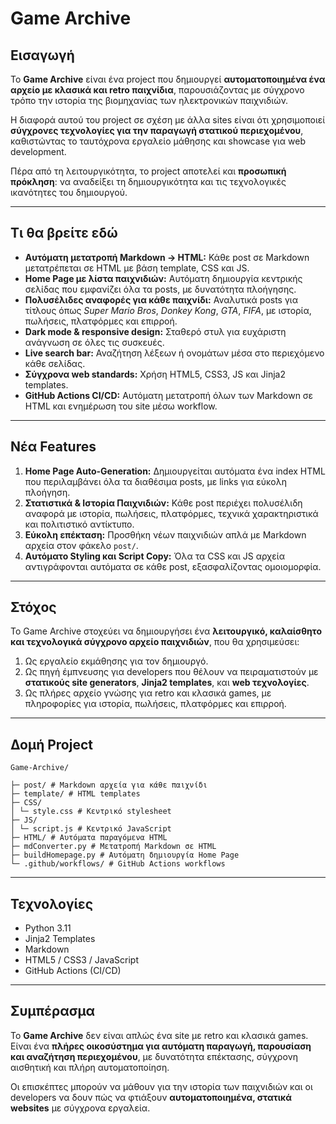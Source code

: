 # Game Archive

## Εισαγωγή
Το **Game Archive** είναι ένα project που δημιουργεί **αυτοματοποιημένα ένα αρχείο με κλασικά και retro παιχνίδια**, παρουσιάζοντας με σύγχρονο τρόπο την ιστορία της βιομηχανίας των ηλεκτρονικών παιχνιδιών.

Η διαφορά αυτού του project σε σχέση με άλλα sites είναι ότι χρησιμοποιεί **σύγχρονες τεχνολογίες για την παραγωγή στατικού περιεχομένου**, καθιστώντας το ταυτόχρονα εργαλείο μάθησης και showcase για web development.  

Πέρα από τη λειτουργικότητα, το project αποτελεί και **προσωπική πρόκληση**: να αναδείξει τη δημιουργικότητα και τις τεχνολογικές ικανότητες του δημιουργού.

---

## Τι θα βρείτε εδώ

- **Αυτόματη μετατροπή Markdown → HTML:** Κάθε post σε Markdown μετατρέπεται σε HTML με βάση template, CSS και JS.
- **Home Page με λίστα παιχνιδιών:** Αυτόματη δημιουργία κεντρικής σελίδας που εμφανίζει όλα τα posts, με δυνατότητα πλοήγησης.
- **Πολυσέλιδες αναφορές για κάθε παιχνίδι:** Αναλυτικά posts για τίτλους όπως *Super Mario Bros*, *Donkey Kong*, *GTA*, *FIFA*, με ιστορία, πωλήσεις, πλατφόρμες και επιρροή.
- **Dark mode & responsive design:** Σταθερό στυλ για ευχάριστη ανάγνωση σε όλες τις συσκευές.
- **Live search bar:** Αναζήτηση λέξεων ή ονομάτων μέσα στο περιεχόμενο κάθε σελίδας.
- **Σύγχρονα web standards:** Χρήση HTML5, CSS3, JS και Jinja2 templates.
- **GitHub Actions CI/CD:** Αυτόματη μετατροπή όλων των Markdown σε HTML και ενημέρωση του site μέσω workflow.

---

## Νέα Features

1. **Home Page Auto-Generation:** Δημιουργείται αυτόματα ένα index HTML που περιλαμβάνει όλα τα διαθέσιμα posts, με links για εύκολη πλοήγηση.
2. **Στατιστικά & Ιστορία Παιχνιδιών:** Κάθε post περιέχει πολυσέλιδη αναφορά με ιστορία, πωλήσεις, πλατφόρμες, τεχνικά χαρακτηριστικά και πολιτιστικό αντίκτυπο.
3. **Εύκολη επέκταση:** Προσθήκη νέων παιχνιδιών απλά με Markdown αρχεία στον φάκελο `post/`.
4. **Αυτόματο Styling και Script Copy:** Όλα τα CSS και JS αρχεία αντιγράφονται αυτόματα σε κάθε post, εξασφαλίζοντας ομοιομορφία.

---

## Στόχος

Το Game Archive στοχεύει να δημιουργήσει ένα **λειτουργικό, καλαίσθητο και τεχνολογικά σύγχρονο αρχείο παιχνιδιών**, που θα χρησιμεύσει:

1. Ως εργαλείο εκμάθησης για τον δημιουργό.  
2. Ως πηγή έμπνευσης για developers που θέλουν να πειραματιστούν με **στατικούς site generators**, **Jinja2 templates**, και **web τεχνολογίες**.  
3. Ως πλήρες αρχείο γνώσης για retro και κλασικά games, με πληροφορίες για ιστορία, πωλήσεις, πλατφόρμες και επιρροή.

---

## Δομή Project

```text
Game-Archive/

├─ post/ # Markdown αρχεία για κάθε παιχνίδι
├─ template/ # HTML templates
├─ CSS/
│ └─ style.css # Κεντρικό stylesheet
├─ JS/
│ └─ script.js # Κεντρικό JavaScript
├─ HTML/ # Αυτόματα παραγόμενα HTML
├─ mdConverter.py # Μετατροπή Markdown σε HTML
├─ buildHomepage.py # Αυτόματη δημιουργία Home Page
└─ .github/workflows/ # GitHub Actions workflows
```
---

## Τεχνολογίες

- Python 3.11  
- Jinja2 Templates  
- Markdown  
- HTML5 / CSS3 / JavaScript  
- GitHub Actions (CI/CD)  

---

## Συμπέρασμα

Το **Game Archive** δεν είναι απλώς ένα site με retro και κλασικά games. Είναι ένα **πλήρες οικοσύστημα για αυτόματη παραγωγή, παρουσίαση και αναζήτηση περιεχομένου**, με δυνατότητα επέκτασης, σύγχρονη αισθητική και πλήρη αυτοματοποίηση.

Οι επισκέπτες μπορούν να μάθουν για την ιστορία των παιχνιδιών και οι developers να δουν πώς να φτιάξουν **αυτοματοποιημένα, στατικά websites** με σύγχρονα εργαλεία.


